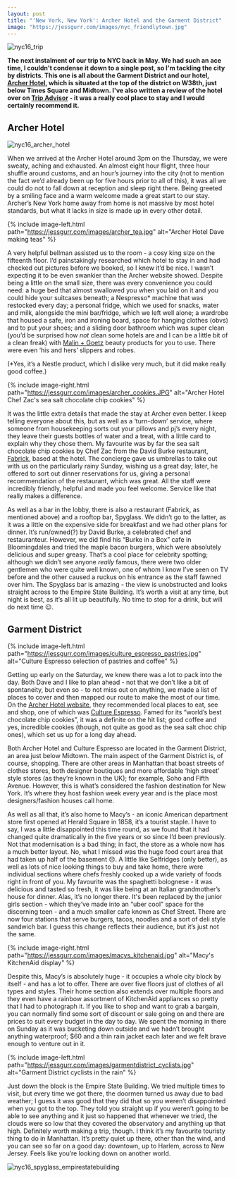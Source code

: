 ```yaml
---
layout: post
title: "'New York, New York': Archer Hotel and the Garment District"
image: "https://jessgurr.com/images/nyc_friendlytown.jpg"
---
```


![nyc16_trip](https://jessgurr.com/images/nyc2016.jpg)

**The next instalment of our trip to NYC back in May. We had such an ace time, I couldn't condense it down to a single post, so I'm tackling the city by districts. This one is all about the Garment District and our hotel, [Archer Hotel](http://archerhotel.com/new-york), which is situated at the top of the district on W38th, just below Times Square and Midtown. I've also written a review of the hotel over on [Trip Advisor](https://www.tripadvisor.co.uk/ShowUserReviews-g60763-d5550873-r380268062-Archer_Hotel_New_York-New_York_City_New_York.html) - it was a really cool place to stay and I would certainly recommend it.** 

<!--more-->

## Archer Hotel

![nyc16_archer_hotel](https://jessgurr.com/images/nyc2016_archer.jpg)

When we arrived at the Archer Hotel around 3pm on the Thursday, we were sweaty, aching and exhausted. An almost eight hour flight, three hour shuffle around customs, and an hour’s journey into the city (not to mention the fact we’d already been up for five hours prior to all of this), it was all we could do not to fall down at reception and sleep right there. Being greeted by a smiling face and a warm welcome made a great start to our stay. Archer’s New York home away from home is not massive by most hotel standards, but what it lacks in size is made up in every other detail. 

{% include image-left.html path="https://jessgurr.com/images/archer_tea.jpg" alt="Archer Hotel Dave making teas" %}

A very helpful bellman assisted us to the room - a cosy king size on the fifteenth floor. I’d painstakingly researched which hotel to stay in and had checked out pictures before we booked, so I knew it’d be nice. I wasn’t expecting it to be even swankier than the Archer website showed. Despite being a little on the small size, there was every convenience you could need: a huge bed that almost swallowed you when you laid on it and you could hide your suitcases beneath; a Nespresso* machine that was restocked every day; a personal fridge, which we used for snacks, water and milk, alongside the mini bar/fridge, which we left well alone; a wardrobe that housed a safe, iron and ironing board, space for hanging clothes (obvs) and to put your shoes; and a sliding door bathroom which was super clean (you’d be surprised how *not* clean some hotels are and I can be a little bit of a clean freak) with [Malin + Goetz](https://www.malinandgoetz.com/) beauty products for you to use. There were even ‘his and hers’ slippers and robes. 

(*Yes, it’s a Nestle product, which I dislike very much, but it did make really good coffee.)

{% include image-right.html path="https://jessgurr.com/images/archer_cookies.JPG" alt="Archer Hotel Chef Zac's sea salt chocolate chip cookies" %}

It was the little extra details that made the stay at Archer even better. I keep telling everyone about this, but as well as a ‘turn-down’ service, where someone from housekeeping sorts out your pillows and pj’s every night, they leave their guests bottles of water and a treat, with a little card to explain why they chose them. My favourite was by far the sea salt chocolate chip cookies by Chef Zac from the David Burke restaurant, [Fabrick](http://www.davidburkefabrick.com/), based at the hotel. The concierge gave us umbrellas to take out with us on the particularly rainy Sunday, wishing us a great day; later, he offered to sort out dinner reservations for us, giving a personal recommendation of the restaurant, which was great. All the staff were incredibly friendly, helpful and made you feel welcome. Service like that really makes a difference.

As well as a bar in the lobby, there is also a restaurant (Fabrick, as mentioned above) and a rooftop bar, Spyglass. We didn’t go to the latter, as it was a little on the expensive side for breakfast and we had other plans for dinner. It’s run/owned(?) by David Burke, a celebrated chef and restauranteur. However, we did find his “Burke in a Box” cafe in Bloomingdales and tried the maple bacon burgers, which were absolutely delicious and super greasy. That’s a cool place for celebrity spotting; although we didn’t see anyone *really* famous, there were two older gentlemen who were quite well known, one of whom I know I’ve seen on TV before and the other caused a ruckus on his entrance as the staff fawned over him. The Spyglass bar is amazing - the view is unobstructed and looks straight across to the Empire State Building. It’s worth a visit at any time, but night is best, as it’s all lit up beautifully. No time to stop for a drink, but will do next time :wink:.

## Garment District

{% include image-left.html path="https://jessgurr.com/images/culture_espresso_pastries.jpg" alt="Culture Espresso selection of pastries and coffee" %}

Getting up early on the Saturday, we knew there was a lot to pack into the day. Both Dave and I like to plan ahead - not that we don’t like a bit of spontaneity, but even so - to not miss out on anything, we made a list of places to cover and then mapped our route to make the most of our time. On the [Archer Hotel website](http://blog.archerhotel.com/favorite-finds-manhattan-desserts/), they recommended local places to eat, see and shop, one of which was [Culture Espresso](http://www.cultureespresso.com/). Famed for its “world’s best chocolate chip cookies”, it was a definite on the hit list; good coffee and yes, incredible cookies (though, not quite as good as the sea salt choc chip ones), which set us up for a long day ahead. 

Both Archer Hotel and Culture Espresso are located in the Garment District, an area just below Midtown. The main aspect of the Garment District is, of course, shopping. There are other areas in Manhattan that boast streets of clothes stores, both designer boutiques and more affordable ‘high street’ style stores (as they’re known in the UK); for example, Soho and Fifth Avenue. However, this is what’s considered the fashion destination for New York. It’s where they host fashion week every year and is the place most designers/fashion houses call home. 

As well as all that, it’s also home to Macy’s - an iconic American department store first opened at Herald Square in 1858, it’s a tourist staple. I have to say, I was a little disappointed this time round, as we found that it had changed quite dramatically in the five years or so since I’d been previously. Not that modernisation is a bad thing; in fact, the store as a whole now has a much better layout. No, what I missed was the huge food court area that had taken up half of the basement :disappointed:. A little like Selfridges (only better), as well as lots of nice looking things to buy and take home, there were individual sections where chefs freshly cooked up a wide variety of foods right in front of you. My favourite was the spaghetti bolognese - it was delicious and tasted so fresh, it was like being at an Italian grandmother’s house for dinner. Alas, it’s no longer there. It's been replaced by the junior girls section - which they’ve made into an “uber cool” space for the discerning teen - and a much smaller cafe known as Chef Street. There are now four stations that serve burgers, tacos, noodles and a sort of deli style sandwich bar. I guess this change reflects their audience, but it’s just not the same. 

{% include image-right.html path="https://jessgurr.com/images/macys_kitchenaid.jpg" alt="Macy's KitchenAid display" %}

Despite this, Macy’s is absolutely huge - it occupies a whole city block by itself - and has a lot to offer. There are over five floors just of clothes of all types and styles. Their home section also extends over multiple floors and they even have a rainbow assortment of KitchenAid appliances so pretty that I had to photograph it. If you like to shop and want to grab a bargain, you can normally find some sort of discount or sale going on and there are prices to suit every budget in the day to day. We spent the morning in there on Sunday as it was bucketing down outside and we hadn’t brought anything waterproof; $60 and a thin rain jacket each later and we felt brave enough to venture out in it.

{% include image-left.html path="https://jessgurr.com/images/garmentdistrict_cyclists.jpg" alt="Garment District cyclists in the rain" %}

Just down the block is the Empire State Building. We tried multiple times to visit, but every time we got there, the doormen turned us away due to bad weather; I guess it was good that they did that so you weren’t disappointed when you got to the top. They told you straight up if you weren’t going to be able to see anything and it just so happened that whenever we tried, the clouds were so low that they covered the observatory and anything up that high. Definitely worth making a trip, though. I think it’s my favourite touristy thing to do in Manhattan. It’s pretty quiet up there, other than the wind, and you can see so far on a good day: downtown, up to Harlem, across to New Jersey. Feels like you’re looking down on another world.

![nyc16_spyglass_empirestatebuilding](https://jessgurr.com/images/spyglass_empirestatebuilding.jpg)

